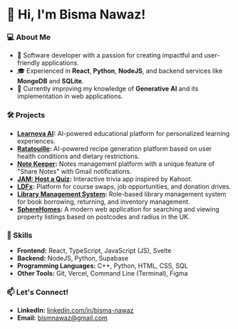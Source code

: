 # 👋 Hi, I'm Bisma Nawaz!

### 💻 About Me
- 🚀 Software developer with a passion for creating impactful and user-friendly applications.
- 🎓 Experienced in **React**, **Python**, **NodeJS**, and backend services like **MongoDB** and **SQLite**.
- 🌱 Currently improving my knowledge of **Generative AI** and its implementation in web applications.

### 🛠️ Projects
- **[Learnova AI](https://github.com/bisma-nawaz/Learnova-AI):** AI-powered educational platform for personalized learning experiences.
- **[Ratatouille](https://github.com/bisma-nawaz/healthyplateAI):** AI-powered recipe generation platform based on user health conditions and dietary restrictions.
- **[Note Keeper](https://github.com/bisma-nawaz/bisma-mern-10pshine):** Notes management platform with a unique feature of "Share Notes" with Gmail notifications. 
- **[JAM: Host a Quiz](https://github.com/TorqueKill/P01_JAM):** Interactive trivia app inspired by Kahoot.
- **[LDFx](https://github.com/UmarRamzan/LDFx):** Platform for course swaps, job opportunities, and donation drives.
- **[Library Management System](https://github.com/bisma-nawaz/library-management-system):** Role-based library management system for book borrowing, returning, and inventory management.
- **[SphereHomes](https://github.com/bisma-nawaz/SphereHomes):** A modern web application for searching and viewing property listings based on postcodes and radius in the UK.


### 🌟 Skills
- **Frontend:** React, TypeScript, JavaScript (JS), Svelte
- **Backend:** NodeJS, Python, Supabase
- **Programming Languages:** C++, Python, HTML, CSS, SQL
- **Other Tools:** Git, Vercel, Command Line (Terminal), Figma

### 📫 Let's Connect!
- **LinkedIn:** [linkedin.com/in/bisma-nawaz](#)
- **Email:** [bismnawaz@gmail.com](#)
